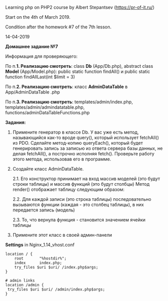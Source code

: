 Learning php on PHP2 course by Albert Stepantsev (https://pr-of-it.ru/)

Start on the 4th of March 2019. 

Condition after the homework #7 of the 7th lesson. 

14-04-2019

**Домашнее задание №7**

Информация для проверяющего:

По п.**1. Реализацию смотреть**: class **Db** (App/Db.php), abstract class 
**Model** 
(App/Model.php): public static function findAll() и public static function 
findAllLast(int $limit = 3)

По п.**2. Реализацию смотреть**: класс **AdminDataTable** в  App/AdminDataTable
.php

По п.**3. Реализацию смотреть**: templates/admin/index.php, 
templates/admin/admindatatable.php, functions/adminDataTableFunctions.php


**Задания:**

1. Примените генератор в классе Db. У вас уже есть метод, называющийся как-то вроде query(), который использует fetchAll() из PDO. Сделайте метод-копию queryEach(), который будет генерировать запись за записью из ответа сервера базы данных, не делая fetchAll(), а построчно исполняя fetch(). Проверьте работу этого метода, использовав его в программе.

2. Создайте класс AdminDataTable. 

    2.1. Его конструктор принимает на вход массив моделей (это будут строки таблицы) и массив функций (это будут столбцы)
    Метод render() отображает таблицу следующим образом:
    
    2.2. Для каждой записи (это строка таблицы) последовательно вызываются функции (каждая - это столбец таблицы), в них передается запись (модель)
    
    2.3. То, что вернула функция - становится значением ячейки таблицы

3. Примените этот класс в своей админ-панели



**Settings** in Nginx_1.14_vhost.conf

    location / {
        root       "%hostdir%";
        index      index.php;
        try_files $uri $uri/ /index.php$args;
    }
    
    # admin links
    location /admin {
     try_files $uri $uri/ /admin/index.php$args;
    } 
    
